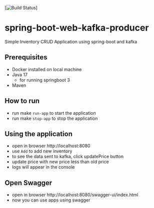 [![Build Status](https://github.com/ekomanurung/spring-boot-web-kafka-producer-mongoDB/actions/workflows/mvn-build.yml/badge.svg)]

# spring-boot-web-kafka-producer
Simple Inventory CRUD Application using spring-boot and kafka

## Prerequisites
- Docker installed on local machine
- Java 17
  - for running springboot 3
- Maven

## How to run
- run make `run-app` to start the application
- run make `stop-app` to stop the application

## Using the application
- open in browser http://localhost:8080
- use `Add` to add new inventory
- to see the data sent to kafka, click updatePrice button
- update price with new price less than old price
- logs will appear in the console

## Open Swagger
- open in browser http://localhost:8080/swagger-ui/index.html
- now you can use apps using swagger
